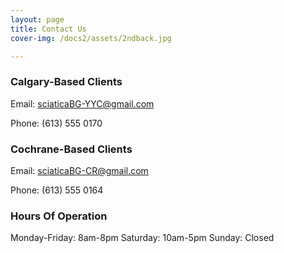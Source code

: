 ```yaml
---
layout: page
title: Contact Us
cover-img: /docs2/assets/2ndback.jpg

---
```

### Calgary-Based Clients

Email: sciaticaBG-YYC@gmail.com

Phone: (613) 555 0170

### Cochrane-Based Clients

Email: sciaticaBG-CR@gmail.com

Phone: (613) 555 0164

### Hours Of Operation

Monday-Friday: 8am-8pm
Saturday: 10am-5pm
Sunday: Closed
